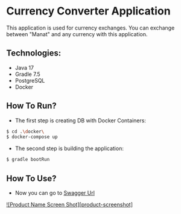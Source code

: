 # Currency Converter Application

This application is used for currency exchanges. 
You can exchange between "Manat" and any currency with this application.

## Technologies:
* Java 17
* Gradle 7.5
* PostgreSQL
* Docker

## How To Run?

* The first step is creating DB with Docker Containers:
```sh
$ cd .\docker\
$ docker-compose up
```

* The second step is building the application:
```sh
$ gradle bootRun
```

## How To Use?
* Now you can go to [Swagger Url](http://localhost:8080/swagger-ui/index.html#/)

[![Product Name Screen Shot][product-screenshot]](https://drive.google.com/file/d/191XFeaZfcjXVcw5JBF2Xbtor7w8Vabbf/view)